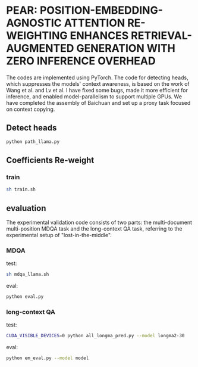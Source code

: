 # PEAR: POSITION-EMBEDDING-AGNOSTIC ATTENTION RE-WEIGHTING ENHANCES RETRIEVAL-AUGMENTED GENERATION WITH ZERO INFERENCE OVERHEAD

The codes are implemented using PyTorch. The code for detecting heads, which suppresses the models' context awareness, is based on the work of Wang et al. and Lv et al. I have fixed some bugs, made it more efficient for inference, and enabled model-parallelism to support multiple GPUs. We have completed the assembly of Baichuan and set up a proxy task focused on context copying.


## Detect heads

```bash
python path_llama.py
```
## Coefficients Re-weight

### train
```bash
sh train.sh
```
## evaluation
The experimental validation code consists of two parts: the multi-document multi-position MDQA task and the long-context QA task, referring to the experimental setup of "lost-in-the-middle".

### MDQA
test:
```bash
sh mdqa_llama.sh
```
eval:
```bash
python eval.py
```
### long-context QA
test:
```bash
CUDA_VISIBLE_DEVICES=0 python all_longma_pred.py --model longma2-30
```

eval:
```bash
python em_eval.py --model model
```
